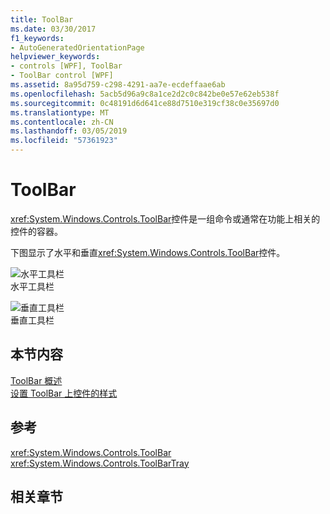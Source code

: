 ```yaml
---
title: ToolBar
ms.date: 03/30/2017
f1_keywords:
- AutoGeneratedOrientationPage
helpviewer_keywords:
- controls [WPF], ToolBar
- ToolBar control [WPF]
ms.assetid: 8a95d759-c298-4291-aa7e-ecdeffaae6ab
ms.openlocfilehash: 5acb5d96a9c8a1ce2d2c0c842be0e57e62eb538f
ms.sourcegitcommit: 0c48191d6d641ce88d7510e319cf38c0e35697d0
ms.translationtype: MT
ms.contentlocale: zh-CN
ms.lasthandoff: 03/05/2019
ms.locfileid: "57361923"
---
```

# <a name="toolbar"></a>ToolBar
<xref:System.Windows.Controls.ToolBar>控件是一组命令或通常在功能上相关的控件的容器。  
  
 下图显示了水平和垂直<xref:System.Windows.Controls.ToolBar>控件。  
  
 ![水平工具栏](./media/ss-ctl-horztoolbar.GIF "SS_CTL_horztoolbar")  
水平工具栏  
  
 ![垂直工具栏](./media/ss-ctl-verttoolbar.GIF "SS_CTL_verttoolbar")  
垂直工具栏  
  
## <a name="in-this-section"></a>本节内容  
 [ToolBar 概述](toolbar-overview.md)  
  [设置 ToolBar 上控件的样式](how-to-style-controls-on-a-toolbar.md)  
  
## <a name="reference"></a>参考  
 <xref:System.Windows.Controls.ToolBar>  
  <xref:System.Windows.Controls.ToolBarTray>  
  
## <a name="related-sections"></a>相关章节
